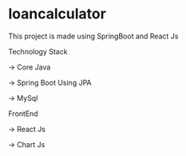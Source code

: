 # loancalculator
This project is made using SpringBoot and React Js

Technology Stack

-> Core Java

-> Spring Boot Using JPA

-> MySql

FrontEnd

-> React Js

-> Chart Js
